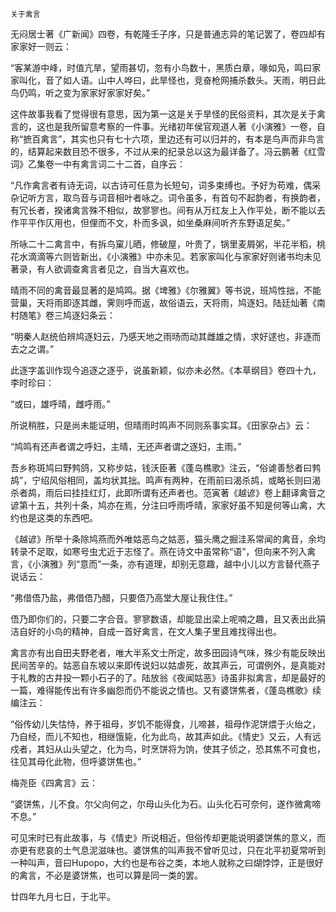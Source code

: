     关于禽言 

   无闷居士著《广新闻》四卷，有乾隆壬子序，只是普通志异的笔记罢了，卷四却有家家好一则云：

   “客某游中峰，时值亢旱，望雨甚切，忽有小鸟数十，黑质白章，喙如凫，鸣曰家家叫化，音了如人语。山中人哗曰，此旱怪也，竞奋枪网捕杀数头。天雨，明日此鸟仍鸣，听之变为家家好家家好矣。”

   这件故事我看了觉得很有意思，因为第一这是关于旱怪的民俗资料，其次是关于禽言的，这也是我所留意考察的一件事。光绪初年侯官观道人著《小演雅》一卷，自称“摭百禽言”，其实也只有七十六项，里边还有可以归并的，有本是鸟声而非鸟言的，结算起来数目恐不很多，不过从来的纪录总以这为最详备了。冯云鹏著《红雪词》乙集卷一中有禽言词二十二首，自序云：

   “凡作禽言者有诗无词，以古诗可任意为长短句，词多束缚也。予好为苟难，偶采杂记听方言，取鸟音与词音相叶者咏之。词令虽多，有首句不起韵者，有换韵者，有冗长者，揆诸禽言殊不相似，故寥寥也。间有从万红友上入作平处，断不能以去作平平作仄用也，但俚而不文，朴而多讽，如坐桑麻间听齐东野语足矣。”

   所咏二十二禽言中，有拆鸟窠儿晒，修破屋，叶贵了，锅里麦屑粥，半花半稻，桃花水滴滴等六则皆新出，《小演雅》中亦未见。若家家叫化与家家好则诸书均未见著录，有人欲调查禽言者见之，自当大喜欢也。

   晴雨不同的禽音最显著的是鸠鸣。据《埤雅》《尔雅翼》等书说，班鸠性拙，不能营巢，天将雨即逐其雌，霁则呼而返，故俗语云，天将雨，鸠逐妇。陆廷灿著《南村随笔》卷三鸠逐妇条云：

   “明秦人赵统伯辨鸠逐妇云，乃感天地之雨旸而动其雌雄之情，求好逑也，非逐而去之之谓。”

   此逐字盖训作现今追逐之逐乎，说虽新颖，似亦未必然。《本草纲目》卷四十九，李时珍曰：

   “或曰，雄呼晴，雌呼雨。”

   所说稍胜，只是尚未能证明，但晴雨时鸣声不同则系事实耳。《田家杂占》云：

   “鸠鸣有还声者谓之呼妇，主晴，无还声者谓之逐妇，主雨。”

   吾乡称斑鸠曰野鹁鸽，又称步姑，钱沃臣著《蓬岛樵歌》注云，“俗谑善愁者曰鹁鸪”，宁绍风俗相同，盖均状其拙。鸣声有两种，在雨前曰渴杀鸪，或略长则曰渴杀者鸪，雨后曰挂挂红灯，此即所谓有还声者也。范寅著《越谚》卷上翻译禽音之谚第十五，共列十条，鸠亦在焉，分注曰呼雨呼晴，家家好虽不知是何等山禽，大约也是这类的东西吧。

   《越谚》所举十条除鸠燕而外唯姑恶鸟之姑恶，猫头鹰之掘洼系常闻的禽音，余均转录不足取，如寒号虫尤近于志怪了。燕在诗文中虽常称“语”，但向来不列入禽言，《小演雅》列“意而”一条，亦有道理，却别无意趣，越中小儿以方言替代燕子说话云：

   “弗借俉乃盐，弗借俉乃醋，只要俉乃高堂大屋让我住住。”

   俉乃即你们的，只要二字合音。寥寥数语，却能显出梁上呢喃之趣，且又表出此狷洁自好的小鸟的精神，自成一首好禽言，在文人集子里且难找得出也。

   禽言亦有出自田夫野老者，唯大半系文士所定，故多田园诗气味，殊少有能反映出民间苦辛的。姑恶自东坡以来即传说妇以姑虐死，故其声云，可谓例外，是真能对于礼教的古井投一颗小石子的了。陆放翁《夜闻姑恶》诗虽非拟禽言，却是最好的一篇，难得能传出有许多幽怨而仍不能说之情也。又有婆饼焦者，《蓬岛樵歌》续编注云：

   “俗传幼儿失怙恃，养于祖母，岁饥不能得食，儿啼甚，祖母作泥饼煨于火绐之，乃自经，而儿不知也，相继饿毙，化为此鸟，故其声如此。《情史》又云，人有远戍者，其妇从山头望之，化为鸟，时烹饼将为饷，使其子侦之，恐其焦不可食也，往见其母化此物，但呼婆饼焦也。”

   梅尧臣《四禽言》云：

   “婆饼焦，儿不食。尔父向何之，尔母山头化为石。山头化石可奈何，遂作微禽啼不息。”

   可见宋时已有此故事，与《情史》所说相近，但俗传却更能说明婆饼焦的意义，而亦更有悲哀的土气息泥滋味也。婆饼焦的叫声我不曾听见过，只在北平初夏常听到一种叫声，音曰Hupopo，大约也是布谷之类，本地人就称之曰煳饽饽，正是很好的禽言，不必是婆饼焦，也可以算是同一类的罢。

   廿四年九月七日，于北平。

